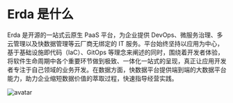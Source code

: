 # Erda 是什么

Erda 是开源的一站式云原生 PaaS 平台，为企业提供 DevOps、微服务治理、多云管理以及快数据管理等云厂商无绑定的 IT 服务。平台始终坚持以应用为中心，基于基础设施即代码（IaC）、GitOps 等理念来阐述的同时，围绕着开发者体验，将软件生命周期中各个重要环节做到极致、一体化一站式的呈现，真正让应用开发者专注于自己领域的业务开发。在数据方面，快数据平台提供端到端的大数据平台能力，助力企业缩短数据价值的萃取过程，快速指导经营实践。

![avatar](http://terminus-paas.oss-cn-hangzhou.aliyuncs.com/paas-doc/2021/06/29/48a2d150-e2b2-4ff8-b093-c34df4776e4b.png)

